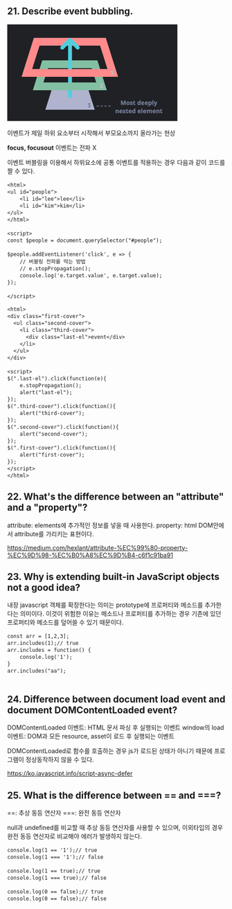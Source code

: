 ## 21. Describe event bubbling.

<img src="./bubbling.png">

이벤트가 제일 하위 요소부터 시작해서 부모요소까지 올라가는 현상

**focus, focusout** 이벤트는 전파 X

이벤트 버블링을 이용해서 하위요소에 공통 이벤트를 적용하는 경우 다음과 같이 코드를 짤 수 있다.

```
<html>
<ul id="people">
    <li id="lee">lee</li>
    <li id="kim">kim</li>
</ul>
</html>

<script>
const $people = document.querySelector("#people");

$people.addEventListener('click', e => {
    // 버블링 전파를 막는 방법
    // e.stopPropagation();
    console.log('e.target.value', e.target.value);
});

</script>
```

```
<html>
<div class="first-cover">
  <ul class="second-cover">
    <li class="third-cover">
      <div class="last-el">event</div>
    </li>
  </ul>
</div>

<script>
$(".last-el").click(function(e){
	e.stopPropagation();
	alert("last-el");
});
$(".third-cover").click(function(){
	alert("third-cover");
});
$(".second-cover").click(function(){
	alert("second-cover");
});
$(".first-cover").click(function(){
	alert("first-cover");
});
</script>
</html>
```

## 22. What's the difference between an "attribute" and a "property"?

attribute: elements에 추가적인 정보를 넣을 때 사용한다.
property: html DOM안에서 attribute를 가리키는 표현이다.

https://medium.com/hexlant/attribute-%EC%99%80-property-%EC%9D%98-%EC%B0%A8%EC%9D%B4-c6f1c91ba91

## 23. Why is extending built-in JavaScript objects not a good idea?

내장 javascript 객체를 확장한다는 의미는 prototype에 프로퍼티와 메소드를 추가한다는 의미이다.
이것이 위험한 이유는 메소드나 프로퍼티를 추가하는 경우 기존에 있던 프로퍼티와 메소드를 덮어쓸 수 있기 때문이다.

```
const arr = [1,2,3];
arr.includes(1);// true
arr.includes = function() {
    console.log('1');
}
arr.includes("aa");


```

## 24. Difference between document load event and document DOMContentLoaded event?

DOMContentLoaded 이벤트: HTML 문서 파싱 후 실행되는 이벤트
window의 load 이벤트: DOM과 모든 resource, asset이 로드 후 실행되는 이벤트

DOMContentLoaded로 함수를 호출하는 경우 js가 로드된 상태가 아니기 때문에 프로그램이 정상동작하지 않을 수 있다.

https://ko.javascript.info/script-async-defer

## 25. What is the difference between == and ===?

==: 추상 동등 연산자
===: 완전 동등 연산자

null과 undefined를 비교할 때 추상 동등 연산자를 사용할 수 있으며, 이외타입의 경우 완전 동등 연산자로 비교해야 에러가 발생하지 않는다.

```
console.log(1 == '1');// true
console.log(1 === '1');// false

console.log(1 == true);// true
console.log(1 === true);// false

console.log(0 == false);// true
console.log(0 == false);// false
```

